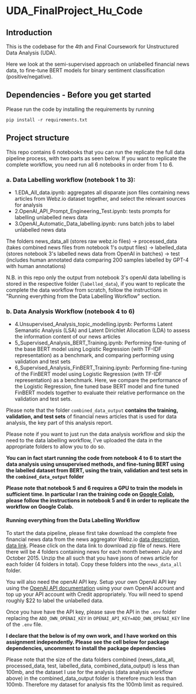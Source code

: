 # UDA_FinalProject_Hu_Code

## Introduction

This is the codebase for the 4th and Final Coursework for Unstructured Data Analysis (UDA).

Here we look at the semi-supervised approach on unlabelled financial news data, to fine-tune BERT models for binary sentiment classification (positive/negative).

## Dependencies - Before you get started

Please run the code by installing the requirements by running

```
pip install -r requirements.txt
```

## Project structure

This repo contains 6 notebooks that you can run the replicate the full data pipeline process, with two parts as seen below. If you want to replicate the complete workflow, you need run all 6 notebooks in order from 1 to 6.

### a. Data Labelling workflow (notebook 1 to 3):
- 1.EDA_All_data.ipynb: aggregates all disparate json files containing news articles from Webz.io dataset together, and select the relevant sources for analysis
- 2.OpenAI_API_Prompt_Engineering_Test.ipynb: tests prompts for labelling unlabelled news data
- 3.OpenAI_Automatic_Data_labelling.ipynb: runs batch jobs to label unlabelled news data

The folders news_data_all (stores raw webz.io files) -> processed_data (takes combined news files from notebook 1's output files) -> labelled_data (stores notebook 3's labelled news data from OpenAI in batches) -> test (includes human annotated data comparing 200 samples labelled by GPT-4 with human annotations)

N.B. in this repo only the output from notebook 3's openAI data labelling is stored in the respective folder (`labelled_data`), if you want to replicate the complete the data workflow from scratch, follow the instructions in "Running everything from the Data Labelling Workflow" section.

### b. Data Analysis Workflow (notebook 4 to 6)
- 4.Unsupervised_Analysis_topic_modelling.ipynb: Performs Latent Semanatic Analysis (LSA) and Latent Dirichlet Allocation (LDA) to assess the information content of our news articles
- 5_Supervised_Analysis_BERT_Training.ipynb: Performing fine-tuning of the base BERT model using Logistic Regression (with TF-IDF representation) as a benchmark, and comparing performing using validation and test sets
- 6_Supervised_Analysis_FinBERT_Training.ipynb: Performing fine-tuning of the FinBERT model using Logistic Regression (with TF-IDF representation) as a benchmark. Here, we compare the performance of the Logistic Regression, fine tuned base BERT model and fine tuned FinBERT models together to evaluate their relative performance on the validation and test sets.

Please note that the folder `combined_data_output` **contains the training, validation, and test sets** of financial news articles that is used for data analysis, the key part of this analysis report.

Please note if you want to just run the data analysis workflow and skip the need to the data labelling workflow, I've uploaded the data in the appropriate folders to allow you to do so.

**You can in fact start running the code from notebook 4 to 6 to start the data analysis using unsupervised methods, and fine-tuning BERT using the labelled dataset from BERT, using the train, validation and test sets in the `combined_data_output` folder**

**Please note that notebook 5 and 6 requires a GPU to train the models in sufficient time. In particular I ran the training code on [Google Colab](https://colab.google/), please follow the instructions in notebook 5 and 6 in order to replicate the workflow on Google Colab.**

#### Running everything from the Data Labelling Workflow

To start the data pipeline, please first take download the complete free financial news data from the news aggregator Webz.io [data description](https://staging.webz.io/free-datasets/financial-news-articles/), [data link](https://staging.webz.io/free-datasets-thank-you/?Required_Dataset=financial-news-articles). Please click on the data link to download zip file of news. Here there will be 4 folders containing news for each  month between July and October 2015. Unzip the all such that you have jsons of news article for each folder (4 folders in total). Copy these folders into the `news_data_all` folder.

You will also need the openAI API key. Setup your own OpenAI API key using the [OpenAI API documentation](https://platform.openai.com/docs/overview) using your own OpenAI account and top up your API account with Credit appropriately. You will need to spend roughly $22 to label the unlabelled data.

Once you have have the API key, please save the API in the `.env` folder replacing the `ADD_OWN_OPENAI_KEY` in `OPENAI_API_KEY=ADD_OWN_OPENAI_KEY` line of the `.env` file.

**I declare that the below is of my own work, and I have worked on this assignment independently. Please see the cell below for package dependencies, uncomment to install the package dependencies**

Please note that the size of the data folders combined (news_data_all, processed_data, test, labelled_data, combined_data_output) is less than 100mb, and the dataset I use for the analysis (data analysis workflow above) in the combined_data_output folder is therefore much less than 100mb. Therefore my dataset for analysis fits the 100mb limit as required. 
